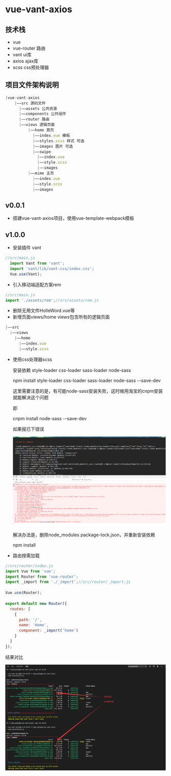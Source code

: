 # vue-vant-axios

## 技术栈

* vue
* vue-router 路由
* vant ui库
* axios ajax库
* scss css预处理器

## 项目文件架构说明

```js
|vue-vant-axios
    |——src 源码文件
      |——assets 公共资源
      |——components 公共组件
      |——router 路由
      |——views 逻辑页面
          |——home 首页
            |——index.vue 模板
            |——styles.scss 样式 可选
            |——images 图片 可选
            |——swipe
              |——index.vue
              |——style.scss
              |——images
          |——mime 主页
            |——index.vue
            |——style.scss
            |——images
```

## v0.0.1

* 搭建vue-vant-axios项目，使用vue-template-webpack模板

## v1.0.0

* 安装插件 vant
```js
//src/main.js
  import Vant from 'vant';
  import 'vant/lib/vant-css/index.css';
  Vue.use(Vant);
```
* 引入移动端适配方案rem
```js
//src/main.js
import './assets/rem';//src/assets/rem.js
```
* 删除无用文件HolleWord.vue等
* 新增页面views/home views包含所有的逻辑页面
```js
|——src
  |——views
    |——home
      |——index.vue
      |——style.scss
```
* 使用css处理器scss

  安装依赖 style-loader css-loader sass-loader node-sass

  npm install  style-loader css-loader sass-loader node-sass --save-dev

  这里需要注意的是，有可能node-sass安装失败，这时候用淘宝的cnpm安装就能解决这个问题

  即

  cnpm install node-sass --save-dev

  如果报已下错误

  ![](./dosc/images/1.scss.png)

  解决办法是，删除node_modules package-lock.json，并重新安装依赖

  npm install

* 路由按需加载
```js
//src/router/index.js
import Vue from 'vue';
import Router from 'vue-router';
import _import from './_import';//src/router/_import.js

Vue.use(Router);

export default new Router({
  routes: [
    {
      path: '/',
      name: 'Home',
      component: _import('home')
    }
  ]
});
```

结果对比

![](./dosc/images/2.router.png)
